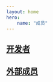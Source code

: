 ```yaml
---
layout: home
hero:
    name: "成员"
---
```


<!-- 包含 markdown 文件 可以像这样在一个 markdown 文件中包含另一个 markdown 文件，甚至是内嵌的。-->
<!--@include: ./inclusion.md{25,26}-->

## [开发者](./开发者/开发者.md)

## [外部成员](./外部成员/外部成员.md)